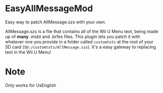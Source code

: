 # EasyAllMessageMod
Easy way to patch AllMessage.szs with your own.

AllMessage.szs is a file that contains all of the Wii U Menu text, being made up of **many** .msbt and .brfes files. This plugin lets you patch it with whatever one you provide in a folder called `customtxts` at the root of your SD card (`SD:/customtxts/AllMessage.szs`). It's a easy gateway to replacing text in the Wii U Menu!

# Note
Only works for UsEnglish
